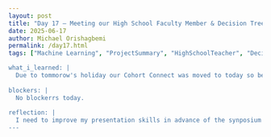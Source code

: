 ```yaml
---
layout: post
title: "Day 17 – Meeting our High School Faculty Member & Decision Trees"
date: 2025-06-17
author: Michael Orishagbemi
permalink: /day17.html
tags: ["Machine Learning", "ProjectSummary", "HighSchoolTeacher", "DecisionTrees", "]

what_i_learned: |
  Due to tommorow's holiday our Cohort Connect was moved to today so before research I went there. We went over some of the more basic aspects of the program like the proper way to use the Absence Form and how to use GAD to see the statues of your check. Our coordinators had us give a brief 90 second summary of our project to our high school faculty member. Unfortunately I flubbed it the first time but my team was able to pull through and did a good job. We then did a fun activity where we ranked a bunch of items on how vital they would be in a situation where your stranded at sea on a raft. After all the fun stuff we got to meet our high school member Mr. Ron. According to his words, he has great knoweldge in things like neuroscience, bio-medicine, computer science, and is a big fan of AI. He seems like a cool guy. After the meeting we went back to our research where I learned how to encode my labels within the Random Forest classifier. I also learned more about the fundamentals of machine learning, like supervised learning being the most used form of machine learning and how it puts as the teacher to our model's student.
 
blockers: |
  No blockerrs today.
  
reflection: |
  I need to improve my presentation skills in advance of the synposium next week Friday. I can't help but feel anxious about that day. Besides that, today was another good one. I enjoyed the activities we did both the game we played in the hall and the icebreaker given to us by Mr. Ron where we had ChatGPT predict our future job 15 years from now based on our hobbies and intrests. I said it before but just to repeat, Mr. Ron seems like a cool guy, he talked a little bit about all his experiences, how he's a Baltimore native and that if he's able to he'll take us around the city and other cool stuff like how he's training to be a veterinarian and that he's planning on using AI to create an app called Dr. Meow that uses your phone to scan your pet for any health complications. In regards to research it was a rather slow day. The videos we're watching place a lot of emphasis on the conceptual part of machine learning.
---
```

